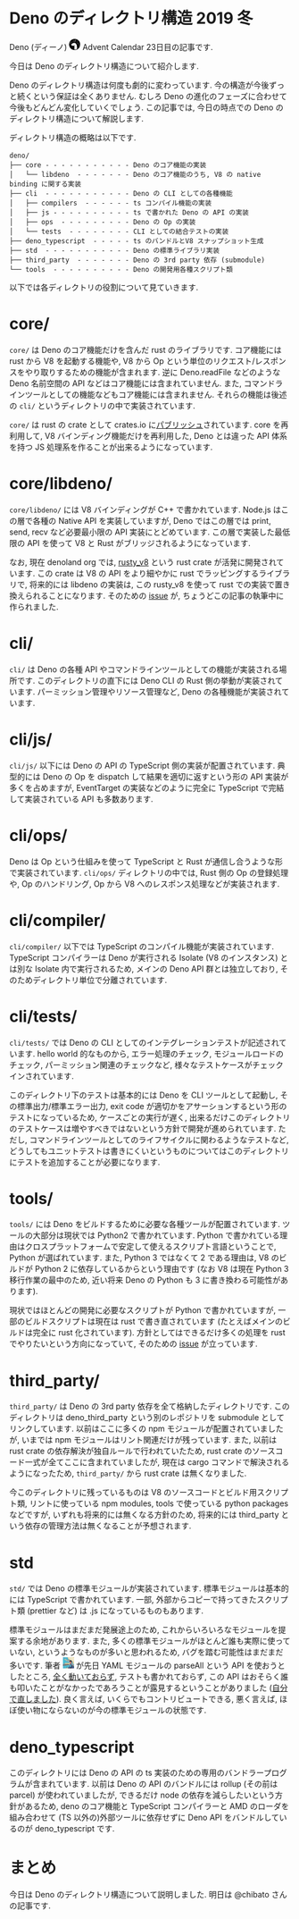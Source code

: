 # Deno のディレクトリ構造 2019 冬

<!--
想定読者:
- Deno のコードを1回はどこかしら読んだ人
- 1回は読んだけどその後離れてしまい, 最新は追っていない人
- 今はコントリビュートする気はないけど, とりあえず雰囲気は押さえておきたい人
-->

Deno (ディーノ) <img src="https://raw.githubusercontent.com/kt3k/drafts/master/assets/deno.png" width="20"> Advent Calendar 23日目の記事です.

今日は Deno のディレクトリ構造について紹介します.

Deno のディレクトリ構造は何度も劇的に変わっています. 今の構造が今後ずっと続くという保証は全くありません. むしろ Deno の進化のフェーズに合わせて今後もどんどん変化していくでしょう. この記事では, 今日の時点での Deno のディレクトリ構造について解説します.

ディレクトリ構造の概略は以下です.

```
deno/
├── core - - - - - - - - - - - Deno のコア機能の実装
│   └── libdeno  - - - - - - - Deno のコア機能のうち, V8 の native binding に関する実装
├── cli  - - - - - - - - - - - Deno の CLI としての各種機能
│   ├── compilers  - - - - - - ts コンパイル機能の実装
│   ├── js - - - - - - - - - - ts で書かれた Deno の API の実装
│   ├── ops  - - - - - - - - - Deno の Op の実装
│   └── tests  - - - - - - - - CLI としての結合テストの実装
├── deno_typescript  - - - - - ts のバンドルとV8 スナップショット生成
├── std  - - - - - - - - - - - Deno の標準ライブラリ実装
├── third_party  - - - - - - - Deno の 3rd party 依存 (submodule)
└── tools  - - - - - - - - - - Deno の開発用各種スクリプト類
```

以下では各ディレクトリの役割について見ていきます.

# core/

`core/` は Deno のコア機能だけを含んだ rust のライブラリです. コア機能には rust から V8 を起動する機能や, V8 から Op という単位のリクエスト/レスポンスをやり取りするための機能が含まれます. 逆に Deno.readFile などのような Deno 名前空間の API などはコア機能には含まれていません. また, コマンドラインツールとしての機能などもコア機能には含まれません. それらの機能は後述の `cli/` というディレクトリの中で実装されています.

`core/` は rust の crate として crates.io に[パブリッシュ](https://crates.io/crates/deno)されています. core を再利用して, V8 バインディング機能だけを再利用した, Deno とは違った API 体系を持つ JS 処理系を作ることが出来るようになっています.

# core/libdeno/

`core/libdeno/` には V8 バインディングが C++ で書かれています. Node.js はこの層で各種の Native API を実装していますが, Deno ではこの層では print, send, recv など必要最小限の API 実装にとどめています. この層で実装した最低限の API を使って V8 と Rust がブリッジされるようになっています.

なお, 現在 denoland org では, [rusty_v8](https://github.com/denoland/rusty_v8) という rust crate が活発に開発されています. この crate は V8 の API をより細やかに rust でラッピングするライブラリで, 将来的には libdeno の実装は, この rusty_v8 を使って rust での実装で置き換えられることになります. そのための [issue](https://github.com/denoland/deno/issues/3530) が, ちょうどこの記事の執筆中に作られました.

# cli/

`cli/` は Deno の各種 API やコマンドラインツールとしての機能が実装される場所です. このディレクトリの直下には Deno CLI の Rust 側の挙動が実装されています. パーミッション管理やリソース管理など, Deno の各種機能が実装されています.

# cli/js/

`cli/js/` 以下には Deno の API の TypeScript 側の実装が配置されています. 典型的には Deno の Op を dispatch して結果を適切に返すという形の API 実装が多くを占めますが, EventTarget の実装などのように完全に TypeScript で完結して実装されている API も多数あります.

# cli/ops/

Deno は Op という仕組みを使って TypeScript と Rust が通信し合うような形で実装されています. `cli/ops/` ディレクトリの中では, Rust 側の Op の登録処理や, Op のハンドリング, Op から V8 へのレスポンス処理などが実装されます.

# cli/compiler/

`cli/compiler/` 以下では TypeScript のコンパイル機能が実装されています. TypeScript コンパイラーは Deno が実行される Isolate (V8 のインスタンス) とは別な Isolate 内で実行されるため, メインの Deno API 群とは独立しており, そのためディレクトリ単位で分離されています.

# cli/tests/

`cli/tests/` では Deno の CLI としてのインテグレーションテストが記述されています. hello world 的なものから, エラー処理のチェック, モジュールロードのチェック, パーミッション関連のチェックなど, 様々なテストケースがチェックインされています.

このディレクトリ下のテストは基本的には Deno を CLI ツールとして起動し, その標準出力/標準エラー出力, exit code が適切かをアサーションするという形のテストになっているため, ケースごとの実行が遅く, 出来るだけこのディレクトリのテストケースは増やすべきではないという方針で開発が進められています. ただし, コマンドラインツールとしてのライフサイクルに関わるようなテストなど, どうしてもユニットテストは書きにくいというものについてはこのディレクトリにテストを追加することが必要になります.

# tools/

`tools/` には Deno をビルドするために必要な各種ツールが配置されています. ツールの大部分は現状では Python2 で書かれています. Python で書かれている理由はクロスプラットフォームで安定して使えるスクリプト言語ということで, Python が選ばれています. また, Python 3 ではなくて 2 である理由は, V8 のビルドが Python 2 に依存しているからという理由です (なお V8 は現在 Python 3 移行作業の最中のため, 近い将来 Deno の Python も 3 に書き換わる可能性があります).

現状ではほとんどの開発に必要なスクリプトが Python で書かれていますが, 一部のビルドスクリプトは現在は rust で書き直されています (たとえばメインのビルドは完全に rust 化されています). 方針としてはできるだけ多くの処理を rust でやりたいという方向になっていて, そのための [issue](https://github.com/denoland/deno/issues/2988) が立っています.

# third_party/

`third_party/` は Deno の 3rd party 依存を全て格納したディレクトリです. このディレクトリは deno_third_party という別のレポジトリを submodule としてリンクしています. 以前はここに多くの npm モジュールが配置されていましたが, いまでは npm モジュールはリント関連だけが残っています. また, 以前は rust crate の依存解決が独自ルールで行われていたため, rust crate のソースコード一式が全てここに含まれていましたが, 現在は cargo コマンドで解決されるようになったため, `third_party/` から rust crate は無くなりました.

今このディレクトリに残っているものは V8 のソースコードとビルド用スクリプト類, リントに使っている npm modules, tools で使っている python packages などですが, いずれも将来的には無くなる方針のため, 将来的には third_party という依存の管理方法は無くなることが予想されます.

# std

`std/` では Deno の標準モジュールが実装されています. 標準モジュールは基本的には TypeScript で書かれています. 一部, 外部からコピーで持ってきたスクリプト類 (prettier など) は .js になっているものもあります.

標準モジュールはまだまだ発展途上のため, これからいろいろなモジュールを提案する余地があります. また, 多くの標準モジュールがほとんど誰も実際に使っていない, というようなものが多いと思われるため, バグを踏む可能性はまだまだ多いです. 筆者 <img src="https://raw.githubusercontent.com/kt3k/drafts/master/assets/kt3k.jpg" width="20" /> が先日 YAML モジュールの parseAll という API を使おうとしたところ, [全く動いておらず](https://github.com/denoland/deno/issues/3534), テストも書かれておらず, この API はおそらく誰も叩いたことがなかったであろうことが露見するということがありました ([自分で直しました](https://github.com/denoland/deno/pull/3535)). 良く言えば, いくらでもコントリビュートできる, 悪く言えば, ほぼ使い物にならないのが今の標準モジュールの状態です.

# deno_typescript

このディレクトリには Deno の API の ts 実装のための専用のバンドラープログラムが含まれています. 以前は Deno の API のバンドルには rollup (その前は parcel) が使われていましたが, できるだけ node の依存を減らしたいという方針があるため, deno のコア機能と TypeScript コンパイラーと AMD のローダを組み合わせて (TS 以外の)外部ツールに依存せずに Deno API をバンドルしているのが deno_typescript です.

# まとめ

今日は Deno のディレクトリ構造について説明しました. 明日は @chibato さんの記事です.
